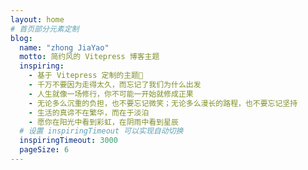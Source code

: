 ```yaml
---
layout: home
# 首页部分元素定制
blog:
  name: "zhong JiaYao"
  motto: 简约风的 Vitepress 博客主题
  inspiring:
    - 基于 Vitepress 定制的主题🎨
    - 千万不要因为走得太久，而忘记了我们为什么出发
    - 人生就像一场修行，你不可能一开始就修成正果
    - 无论多么沉重的负担，也不要忘记微笑；无论多么漫长的路程，也不要忘记坚持
    - 生活的真谛不在繁华，而在于淡泊
    - 愿你在阳光中看到彩虹，在阴雨中看到星辰
  # 设置 inspiringTimeout 可以实现自动切换
  inspiringTimeout: 3000
  pageSize: 6
---
```

